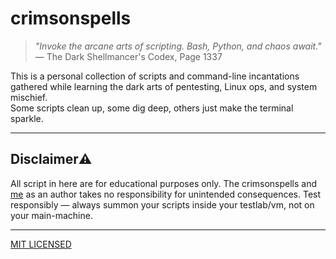 # crimsonspells

> _"Invoke the arcane arts of scripting. Bash, Python, and chaos await."_  
> — The Dark Shellmancer's Codex, Page 1337

This is a personal collection of scripts and command-line incantations gathered while learning the dark arts of pentesting, Linux ops, and system mischief.  
Some scripts clean up, some dig deep, others just make the terminal sparkle.

---

## Disclaimer⚠️ 

All script in here are for educational purposes only.
The crimsonspells and [me](https://github.com/gauskxhaganth) as an author takes no responsibility for unintended consequences.
Test responsibly — always summon your scripts inside your testlab/vm, not on your main-machine.

---

[MIT LICENSED](LICENSE)
